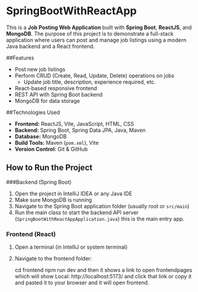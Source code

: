 # SpringBootWithReactApp

This is a **Job Posting Web Application** built with **Spring Boot**, **ReactJS**, and **MongoDB**. The purpose of this project is to demonstrate a full-stack application where users can post and manage job listings using a modern Java backend and a React frontend.

##Features

- Post new job listings
- Perform CRUD (Create, Read, Update, Delete) operations on jobs
  - Update job title, description, experience required, etc.
- React-based responsive frontend
- REST API with Spring Boot backend
- MongoDB for data storage

##Technologies Used

- **Frontend:** ReactJS, Vite, JavaScript, HTML, CSS
- **Backend:** Spring Boot, Spring Data JPA, Java, Maven
- **Database:** MongoDB
- **Build Tools:** Maven (`pom.xml`), Vite
- **Version Control:** Git & GitHub

## How to Run the Project

###Backend (Spring Boot)

1. Open the project in IntelliJ IDEA or any Java IDE
2. Make sure MongoDB is running
3. Navigate to the Spring Boot application folder (usually root or `src/main`)
4. Run the main class to start the backend API server (`SpringBootWithReactAppApplication.java`) this is the main entry app.

### Frontend (React)

1. Open a terminal (in IntelliJ or system terminal)
2. Navigate to the frontend folder:

   cd frontend
   npm run dev
   and then it shows a link to open frontendpages which will show  Local:   http://localhost:5173/ and click that link or copy it and pasted it to your browser and it will open frontend.

